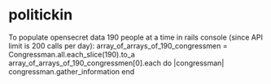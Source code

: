 politickin
==========

To populate opensecret data 190 people at a time in rails console (since API limit is 200 calls per day):
array_of_arrays_of_190_congressmen = Congressman.all.each_slice(190).to_a
array_of_arrays_of_190_congressmen[0].each do |congressman|
    congressman.gather_information
end
